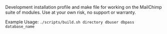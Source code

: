 Development installation profile and make file for working on the MailChimp suite of modules. Use at your own risk, no support or warranty.

Example Usage:
    `./scripts/build.sh directory dbuser dbpass database_name`
